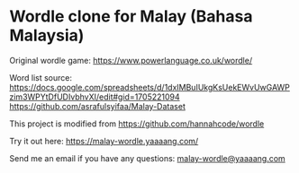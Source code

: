 # Wordle clone for Malay (Bahasa Malaysia)

Original wordle game: https://www.powerlanguage.co.uk/wordle/

Word list source: 
    https://docs.google.com/spreadsheets/d/1dxIMBuIUkgKsUekEWvUwGAWPzim3WPYtDfUDIvbhvXI/edit#gid=1705221094
    https://github.com/asrafulsyifaa/Malay-Dataset

This project is modified from https://github.com/hannahcode/wordle

Try it out here: https://malay-wordle.yaaaang.com/

Send me an email if you have any questions: malay-wordle@yaaaang.com
